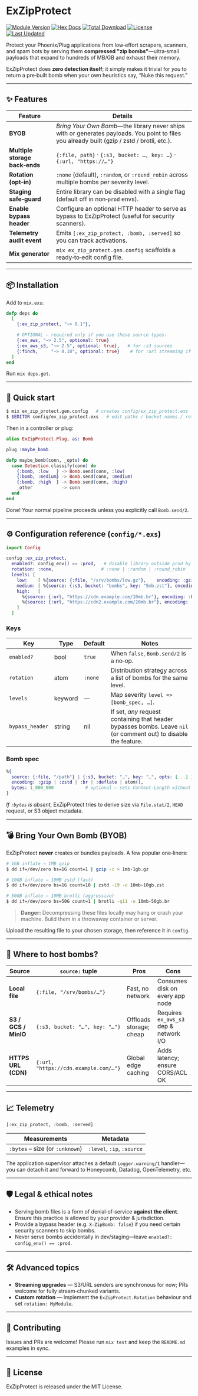 # ExZipProtect

[![Module Version](https://img.shields.io/hexpm/v/ex_zip_protect.svg)](https://hex.pm/packages/ex_zip_protect)
[![Hex Docs](https://img.shields.io/badge/hex-docs-lightgreen.svg)](https://hexdocs.pm/ex_zip_protect/)
[![Total Download](https://img.shields.io/hexpm/dt/ex_zip_protect.svg)](https://hex.pm/packages/ex_zip_protect)
[![License](https://img.shields.io/hexpm/l/ex_zip_protect.svg)](https://hex.pm/packages/ex_zip_protect)
[![Last Updated](https://img.shields.io/github/last-commit/houllette/ex_zip_protect.svg)](https://github.com/houllette/ex_zip_protect/commits/main)

Protect your Phoenix/Plug applications from low‑effort scrapers, scanners, and spam bots by serving them **compressed "zip bombs"**—ultra‑small payloads that expand to hundreds of MB/GB and exhaust their memory.

ExZipProtect does **zero detection itself**; it simply makes it trivial for *you* to return a pre‑built bomb when your own heuristics say, “Nuke this request.”

---

## ✨ Features

| Feature                        | Details                                                                                                                                 |
| ------------------------------ | --------------------------------------------------------------------------------------------------------------------------------------- |
| **BYOB**                       | *Bring Your Own Bomb*—the library never ships with or generates payloads. You point to files you already built (gzip / zstd / brotli, etc.). |
| **Multiple storage back‑ends** | `{:file, path}` · `{:s3, bucket: …, key: …}` · `{:url, "https://…"}`                                                                    |
| **Rotation (opt‑in)**          | `:none` (default), `:random`, or `:round_robin` across multiple bombs per severity level.                                               |
| **Staging safe‑guard**         | Entire library can be disabled with a single flag (default off in non‑`prod` envs).                                                     |
| **Enable bypass header**       | Configure an optional HTTP header to serve as bypass to ExZipProtect (useful for security scanners).                                    |
| **Telemetry audit event**      | Emits `[:ex_zip_protect, :bomb, :served]` so you can track activations.                                                                 |
| **Mix generator**              | `mix ex_zip_protect.gen.config` scaffolds a ready‑to‑edit config file.                                                                  |

---

## 📦 Installation

Add to `mix.exs`:

```elixir
defp deps do
  [
    {:ex_zip_protect, "~> 0.1"},

    # OPTIONAL — required only if you use these source types:
    {:ex_aws, "~> 2.5", optional: true}
    {:ex_aws_s3, "~> 2.5", optional: true},   # for :s3 sources
    {:finch,     "~> 0.18", optional: true}    # for :url streaming if not already in deps
  ]
end
```

Run `mix deps.get`.

---

## 🔧 Quick start

```bash
$ mix ex_zip_protect.gen.config   # creates config/ex_zip_protect.exs
$ $EDITOR config/ex_zip_protect.exs   # edit paths / bucket names / rotation
```

Then in a controller or plug:

```elixir
alias ExZipProtect.Plug, as: Bomb

plug :maybe_bomb

defp maybe_bomb(conn, _opts) do
  case Detection.classify(conn) do
    {:bomb, :low   } -> Bomb.send(conn, :low)
    {:bomb, :medium} -> Bomb.send(conn, :medium)
    {:bomb, :high  } -> Bomb.send(conn, :high)
    _other           -> conn
  end
end
```

Done!  Your normal pipeline proceeds unless you explicitly call `Bomb.send/2`.

---

## ⚙️ Configuration reference (`config/*.exs`)

```elixir
import Config

config :ex_zip_protect,
  enabled?: config_env() == :prod,   # disable library outside prod by default
  rotation: :none,                  # :none | :random | :round_robin
  levels: [
    low:    [ %{source: {:file, "/srv/bombs/low.gz"},    encoding: :gzip} ],
    medium: [ %{source: {:s3, bucket: "bombs", key: "5mb.zst"}, encoding: :zstd} ],
    high:   [
      %{source: {:url, "https://cdn.example.com/10mb.br"}, encoding: :br},
      %{source: {:url, "https://cdn2.example.com/20mb.br"}, encoding: :br}
    ]
  ]
```

### Keys

| Key               | Type         | Default | Notes                                                                                                             |
| ----------------- | ------- | ------- | ----------------------------------------------------------------------------------------------------------------- |
| `enabled?`        | bool    | `true`  | When `false`, `Bomb.send/2` is a no‑op.                                                                           |
| `rotation`        | atom    | `:none` | Distribution strategy across a list of bombs for the same level.                                                  |
| `levels`          | keyword | —       | Map severity `level => [bomb_spec, …]`.                                                                           |
| `bypass_header`   | string  | nil     | If set, _any_ request containing that header bypasses bombs. Leave `nil` (or comment out) to disable the feature. |

### Bomb spec

```elixir
%{
  source: {:file, "/path"} | {:s3, bucket: "…", key: "…", opts: [...] } | {:url, "https://…"},
  encoding: :gzip | :zstd | :br | :deflate | atom(),
  bytes: 1_000_000            # optional – sets Content‑Length without stat
}
```

*If `:bytes` is absent*, ExZipProtect tries to derive size via `File.stat/2`, `HEAD` request, or S3 object metadata.

---

## 💣 Bring Your Own Bomb (BYOB)

ExZipProtect **never** creates or bundles payloads. A few popular one‑liners:

```bash
# 1GB inflate → 1MB gzip
$ dd if=/dev/zero bs=1G count=1 | gzip -c > 1mb-1gb.gz

# 10GB inflate → 10MB zstd (fast)
$ dd if=/dev/zero bs=1G count=10 | zstd -19 -o 10mb-10gb.zst

# 50GB inflate → 10MB brotli (aggressive)
$ dd if=/dev/zero bs=50G count=1 | brotli -q11 -o 10mb-50gb.br
```

> **Danger:** Decompressing these files locally may hang or crash your machine. Build them in a throwaway container or server.

Upload the resulting file to your chosen storage, then reference it in `config`.

---

## 🚚 Where to host bombs?

| Source               | `source:` tuple                       | Pros                    | Cons                                   |
| -------------------- | ------------------------------------- | ----------------------- | -------------------------------------- |
| **Local file**       | `{:file, "/srv/bombs/…"}`             | Fast, no network        | Consumes disk on every app node        |
| **S3 / GCS / MinIO** | `{:s3, bucket: "…", key: "…"}`        | Offloads storage; cheap | Requires `ex_aws_s3` dep & network I/O |
| **HTTPS URL (CDN)**  | `{:url, "https://cdn.example.com/…"}` | Global edge caching     | Adds latency; ensure CORS/ACL OK       |

---

## 📈 Telemetry

`[:ex_zip_protect, :bomb, :served]`

| Measurements                    | Metadata                   |
| ------------------------------- | -------------------------- |
| `:bytes` – size (or `:unknown`) | `:level`, `:ip`, `:source` |

The application supervisor attaches a default `Logger.warning/1` handler—you can detach it and forward to Honeycomb, Datadog, OpenTelemetry, etc.

---

## 🛡️ Legal & ethical notes

* Serving bomb files is a form of denial‑of‑service **against the client**. Ensure this practice is allowed by your provider & jurisdiction.
* Provide a bypass header (e.g. `X‑ZipBomb: false`) if you need certain security scanners to skip bombs.
* Never serve bombs accidentally in dev/staging—leave `enabled?: config_env() == :prod`.

---

## 🛠️ Advanced topics

* **Streaming upgrades** — S3/URL senders are synchronous for now; PRs welcome for fully stream‑chunked variants.
* **Custom rotation** — Implement the `ExZipProtect.Rotation` behaviour and set `rotation: MyModule`.

---

## 🤝 Contributing

Issues and PRs are welcome!  Please run `mix test` and keep the `README.md` examples in sync.

---

## 📜 License

ExZipProtect is released under the MIT License.
